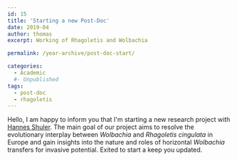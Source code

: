 ```yaml
---
id: 15
title: 'Starting a new Post-Doc'
date: 2019-04
author: thomas
excerpt: Working of Rhagoletis and Wolbachia

permalink: /year-archive/post-doc-start/

categories:
  - Academic
  #- Unpublished
tags:
  - post-doc
  - rhagoletis
---
```

Hello,
I am happy to inform you that I'm starting a new research project with [Hannes Shuler](https://sites.google.com/view/hschuler/home). The main goal of our project aims to resolve the evolutionary interplay between *Wolbachia* and *Rhagoletis cingulata* in Europe and gain insights into the nature and roles
of horizontal *Wolbachia* transfers for invasive potential.
Exited to start a keep you updated.

<!--more-->

